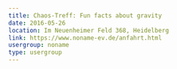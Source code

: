 ```yaml
---
title: Chaos-Treff: Fun facts about gravity
date: 2016-05-26
location: Im Neuenheimer Feld 368, Heidelberg
link: https://www.noname-ev.de/anfahrt.html
usergroup: noname
type: usergroup
---
```

